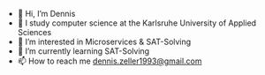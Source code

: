 - 👋 Hi, I’m Dennis
- :bookmark_tabs: I study computer science at the Karlsruhe University of Applied Sciences
- 👀 I’m interested in Microservices & SAT-Solving
- 🌱 I’m currently learning SAT-Solving
- 📫 How to reach me dennis.zeller1993@gmail.com

<!---
dnszlr/dnszlr is a ✨ special ✨ repository because its `README.md` (this file) appears on your GitHub profile.
You can click the Preview link to take a look at your changes.
--->
